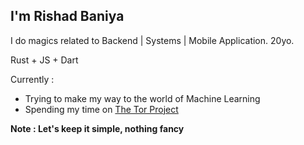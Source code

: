 ## I'm Rishad Baniya

I do magics related to Backend | Systems | Mobile Application. 20yo.

Rust + JS + Dart

Currently :

- Trying to make my way to the world of Machine Learning
- Spending my time on [The Tor Project](https://gitlab.torproject.org/rishadbaniya)

**Note : Let's keep it simple, nothing fancy** 
